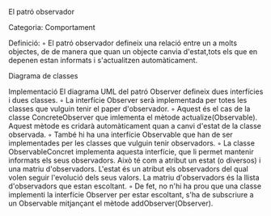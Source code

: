 El patró observador

Categoria: Comportament

Definició:
◦ El patró observador defineix una relació entre un a molts objectes, de de manera que quan un objecte canvia d'estat,tots els que en depenen estan informats i s'actualitzen automàticament.


Diagrama de classes



Implementació
  El diagrama UML del patró Observer defineix dues interfícies i dues classes.
◦ La interfície Observer serà implementada per totes les classes que vulguin tenir el paper d'observador.
◦ Aquest és el cas de la classe ConcreteObserver que imlementa el mètode actualize(Observable).
Aquest mètode es cridarà automàticament quan a canvi d'estat de la classe observada.
◦ També hi ha una interfície Observable que han de ser implementades per les classes que vulguin tenir observadors.
◦ La classe ObservableConcret implementa aquesta interfície, que li permet mantenir informats els seus observadors.
Això té com a atribut un estat (o diversos) i una matriu d'observadors.
L'estat és un atribut els observadors del qual volen seguir l'evolució dels seus valors.
La matriu d'observadors és la llista d'observadors que estan escoltant.
◦ De fet, no n'hi ha prou que una classe implementi la interfície Observer per estar escoltant, s'ha de subscriure a un Observable mitjançant el mètode addObserver(Observer).





